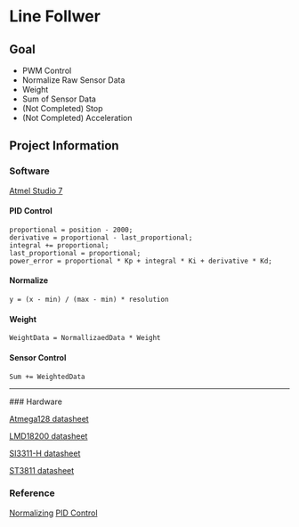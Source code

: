 # Line Follwer

## Goal

* PWM Control
* Normalize Raw Sensor Data
* Weight
* Sum of Sensor Data 
* (Not Completed) Stop
* (Not Completed) Acceleration

## Project Information

### Software

[Atmel Studio 7](http://studio.download.atmel.com/7.0.2389/as-installer-7.0.2389-full.exe "Atmel Studio 7")
#### PID Control
<pre><code>proportional = position - 2000;
derivative = proportional - last_proportional;
integral += proportional;
last_proportional = proportional;
power_error = proportional * Kp + integral * Ki + derivative * Kd;</code></pre>
#### Normalize
<code>y = (x - min) / (max - min) * resolution</code>
#### Weight
<code>WeightData = NormallizaedData * Weight</code>
#### Sensor Control 
<code>Sum += WeightedData</code>
<hr/>
### Hardware

[Atmega128 datasheet](http://ww1.microchip.com/downloads/en/devicedoc/doc2467.pdf "Atmega128 datasheet")

[LMD18200 datasheet](https://www.ti.com/lit/ds/symlink/lmd18200.pdf?ts=1595228398915&ref_url=https%253A%252F%252Fwww.ti.com%252Fproduct%252FLMD18200 "Motor Driver")

[SI3311-H datasheet](https://www.alldatasheet.co.kr/datasheet-pdf/pdf_kor/154905/AUK/SI3311-H.html "SI3311-H")

[ST3811 datasheet](https://www.alldatasheet.com/datasheet-pdf/pdf/77990/AUK/ST3811.html "ST3811")



### Reference

[Normalizing](http://theultimatelinefollower.blogspot.com/2015/12/reading-calibrating-and-normalizing.html "Normalizing")
[PID Control](https://en.wikipedia.org/wiki/PID_controller "PID")

